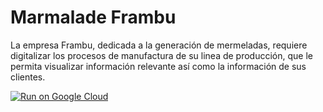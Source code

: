 # Marmalade Frambu
La empresa Frambu, dedicada a la generación de mermeladas, requiere digitalizar los procesos de manufactura de su linea de producción, que le permita visualizar información relevante así como la información de sus clientes.


[![Run on Google Cloud](https://storage.googleapis.com/cloudrun/button.svg)](https://console.cloud.google.com/cloudshell/editor?shellonly=true&cloudshell_image=gcr.io/cloudrun/button&cloudshell_git_repo=https://github.com/pato200120/marmalade-frambuf.git)
